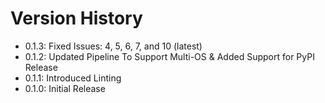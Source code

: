 # Version History

- 0.1.3: Fixed Issues: 4, 5, 6, 7, and 10 (latest)
- 0.1.2: Updated Pipeline To Support Multi-OS & Added Support for PyPI Release
- 0.1.1: Introduced Linting
- 0.1.0: Initial Release